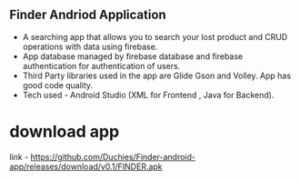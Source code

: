 ## Finder Andriod Application 
- A searching app that allows you to search your lost product and CRUD operations with data using firebase. 
- App database managed by firebase database and firebase authentication for authentication of users.
- Third Party libraries used in the app are Glide Gson and Volley. App has good code quality. 
- Tech used - Android Studio (XML for Frontend , Java for Backend).

# download app 
 link - https://github.com/Duchies/Finder-android-app/releases/download/v0.1/FINDER.apk
